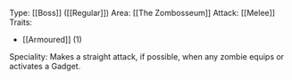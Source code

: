 Type: [[Boss]] ([[Regular]])
Area: [[The Zombosseum]]
Attack: [[Melee]]
Traits:
- [[Armoured]] (1)

Speciality: Makes a straight attack, if possible, when any zombie equips or activates a Gadget.